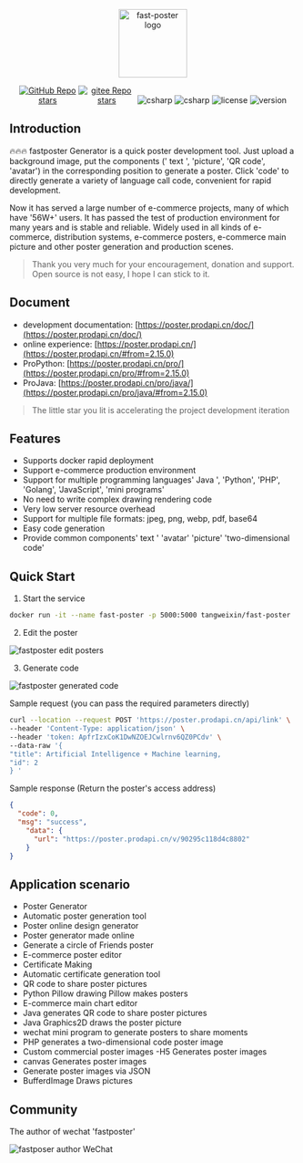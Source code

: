 <p align="center"><a href="https://poster.prodapi.cn/doc/" target="_blank"><img width="120" src="https://poster.prodapi.cn/doc/assets/dragonfly.svg" alt="fast-poster logo"></a></p>

<p align="center">
<a href="https://github.com/psoho/fast-poster" class="link github-link" target="_blank"><img style="max-width: 100px;" alt="GitHub Repo stars" src="https://img.shields.io/github/stars/psoho/fast-poster? style=social"></a>
<a href="https://gitee.com/psoho/fast-poster" class="link gitee-link" target="_blank"><img style="max-width: 100px;" alt="gitee Repo stars" src="https://gitee.com/psoho/fast-poster/badge/star.svg"></a>
<img alt="csharp" src="https://img.shields.io/badge/language-python-yellow.svg">
<img alt="csharp" src="https://img.shields.io/badge/language-vue-brightgreen.svg">
<img alt="license" src="https://img.shields.io/badge/license-MIT-blue.svg">
<img Alt = "version" SRC = "https://img.shields.io/badge/version-2.15.0-brightgreen" >
</p>

## Introduction

🔥🔥🔥 fastposter Generator is a quick poster development tool. Just upload a background image, put the components (' text ', 'picture', 'QR code', 'avatar') in the corresponding position to generate a poster. Click 'code' to directly generate a variety of language call code, convenient for rapid development.

Now it has served a large number of e-commerce projects, many of which have '56W+' users. It has passed the test of production environment for many years and is stable and reliable. Widely used in all kinds of e-commerce, distribution systems, e-commerce posters, e-commerce main picture and other poster generation and production scenes.

> Thank you very much for your encouragement, donation and support. Open source is not easy, I hope I can stick to it.

## Document

- development documentation: [https://poster.prodapi.cn/doc/](https://poster.prodapi.cn/doc/)
- online experience: [https://poster.prodapi.cn/](https://poster.prodapi.cn/#from=2.15.0)
- ProPython: [https://poster.prodapi.cn/pro/](https://poster.prodapi.cn/pro/#from=2.15.0)
- ProJava: [https://poster.prodapi.cn/pro/java/](https://poster.prodapi.cn/pro/java/#from=2.15.0)

> The little star you lit is accelerating the project development iteration

## Features

- Supports docker rapid deployment
- Support e-commerce production environment
- Support for multiple programming languages' Java ', 'Python', 'PHP', 'Golang', 'JavaScript', 'mini programs'
- No need to write complex drawing rendering code
- Very low server resource overhead
- Support for multiple file formats: jpeg, png, webp, pdf, base64
- Easy code generation
- Provide common components' text ' 'avatar' 'picture' 'two-dimensional code'


## Quick Start

1. Start the service

```bash
docker run -it --name fast-poster -p 5000:5000 tangweixin/fast-poster
```

2. Edit the poster

![fastposter edit posters](https://poster.prodapi.cn/doc/assets/image-20220407142530149.png?v=2.15.0)


3. Generate code

![fastposter generated code](https://poster.prodapi.cn/doc/assets/image-20220407142705928.png?v=2.15.0)

Sample request (you can pass the required parameters directly)

```bash
curl --location --request POST 'https://poster.prodapi.cn/api/link' \
--header 'Content-Type: application/json' \
--header 'token: ApfrIzxCoK1DwNZOEJCwlrnv6QZ0PCdv' \
--data-raw '{
"title": Artificial Intelligence + Machine learning,
"id": 2
} '
```

Sample response (Return the poster's access address)

```json
{
  "code": 0,
  "msg": "success",
    "data": {
      "url": "https://poster.prodapi.cn/v/90295c118d4c8802"
    }
}
```

## Application scenario

- Poster Generator
- Automatic poster generation tool
- Poster online design generator
- Poster generator made online
- Generate a circle of Friends poster
- E-commerce poster editor
- Certificate Making
- Automatic certificate generation tool
- QR code to share poster pictures
- Python Pillow drawing Pillow makes posters
- E-commerce main chart editor
- Java generates QR code to share poster pictures
- Java Graphics2D draws the poster picture
- wechat mini program to generate posters to share moments
- PHP generates a two-dimensional code poster image
- Custom commercial poster images
-H5 Generates poster images
- canvas Generates poster images
- Generate poster images via JSON
- BufferdImage Draws pictures

## Community

The author of wechat 'fastposter'

![fastposer author WeChat](https://poster.prodapi.cn/doc/assets/qrcode.jpeg)